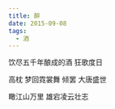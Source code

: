 ```yaml
---
title: 醉
date: 2015-09-08
tags:
  - 酒
---
```


饮尽五千年酿成的酒
狂歌度日
<!--more-->
高枕
梦回霓裳舞
倾罢
大唐盛世

瞰江山万里
雄宕凌云壮志